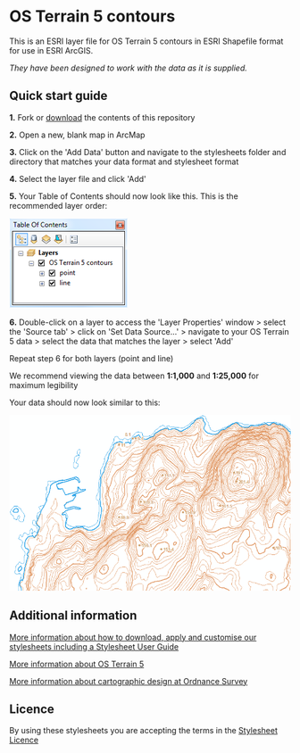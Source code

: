 # OS Terrain 5 contours

This is an ESRI layer file for OS Terrain 5 contours in ESRI Shapefile format for use in ESRI ArcGIS.

*They have been designed to work with the data as it is supplied.*

## Quick start guide

**1.**  Fork or [download](https://github.com/OrdnanceSurvey/OS-Terrain-5-stylesheets/archive/master.zip) the contents of this repository

**2.**  Open a new, blank map in ArcMap

**3.**  Click on the 'Add Data' button and navigate to the stylesheets folder and directory that matches your data format and stylesheet format

**4.**  Select the layer file and click 'Add'

**5.**  Your Table of Contents should now look like this. This is the recommended layer order:

  ![Screenshot](https://github.com/OrdnanceSurvey/OS-Terrain-5-stylesheets/raw/master/ESRI%20Shapefile%20contour%20stylesheets/ESRI%20stylesheets%20(LYR)/images/Terrain5_SHP_conts_layer_order.PNG "Recommended layer order for OS Terrain 5 contours")

**6.**  Double-click on a layer to access the 'Layer Properties' window > select the 'Source tab' > click on 'Set Data Source...' > navigate to your OS Terrain 5 data > select the data that matches the layer > select 'Add'

Repeat step 6 for both layers (point and line)

We recommend viewing the data between **1:1,000** and **1:25,000** for maximum legibility

Your data should now look similar to this: 

  ![Screenshot](https://github.com/OrdnanceSurvey/OS-Terrain-5-stylesheets/raw/master/ESRI%20Shapefile%20contour%20stylesheets/ESRI%20stylesheets%20(LYR)/images/Terrain5_conts_screenshot.PNG "Screenshot of OS Terrain 5 contours at 1:15,000")

## Additional information

[More information about how to download, apply and customise our stylesheets including a Stylesheet User Guide](http://www.ordnancesurvey.co.uk/resources/carto-design/cartographic-stylesheets.html)

[More information about OS Terrain 5](http://www.ordnancesurvey.co.uk/business-and-government/products/os-terrain-5.html)

[More information about cartographic design at Ordnance Survey](https://www.ordnancesurvey.co.uk/resources/carto-design/)

## Licence

By using these stylesheets you are accepting the terms in the [Stylesheet Licence](http://www.ordnancesurvey.co.uk/docs/licences/stylesheet-licence-v2.pdf)